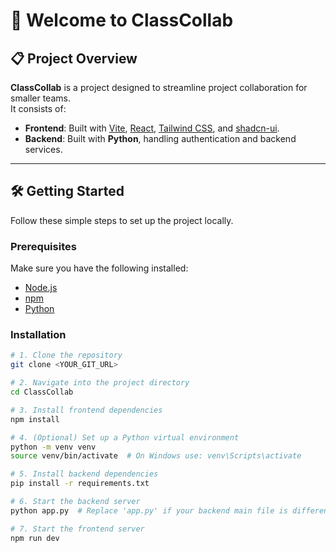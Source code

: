 # 🚀 Welcome to ClassCollab

## 📋 Project Overview

**ClassCollab** is a project designed to streamline project collaboration for smaller teams.  
It consists of:

- **Frontend**: Built with [Vite](https://vitejs.dev/), [React](https://react.dev/), [Tailwind CSS](https://tailwindcss.com/), and [shadcn-ui](https://ui.shadcn.dev/).
- **Backend**: Built with **Python**, handling authentication and backend services.

---

## 🛠️ Getting Started

Follow these simple steps to set up the project locally.

### Prerequisites

Make sure you have the following installed:

- [Node.js](https://nodejs.org/)
- [npm](https://www.npmjs.com/)
- [Python](https://www.python.org/)

### Installation

```sh
# 1. Clone the repository
git clone <YOUR_GIT_URL>

# 2. Navigate into the project directory
cd ClassCollab

# 3. Install frontend dependencies
npm install

# 4. (Optional) Set up a Python virtual environment
python -m venv venv
source venv/bin/activate  # On Windows use: venv\Scripts\activate

# 5. Install backend dependencies
pip install -r requirements.txt

# 6. Start the backend server
python app.py  # Replace 'app.py' if your backend main file is different

# 7. Start the frontend server
npm run dev
